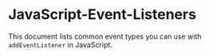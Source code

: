 # JavaScript-Event-Listeners
This document lists common event types you can use with `addEventListener` in JavaScript.
